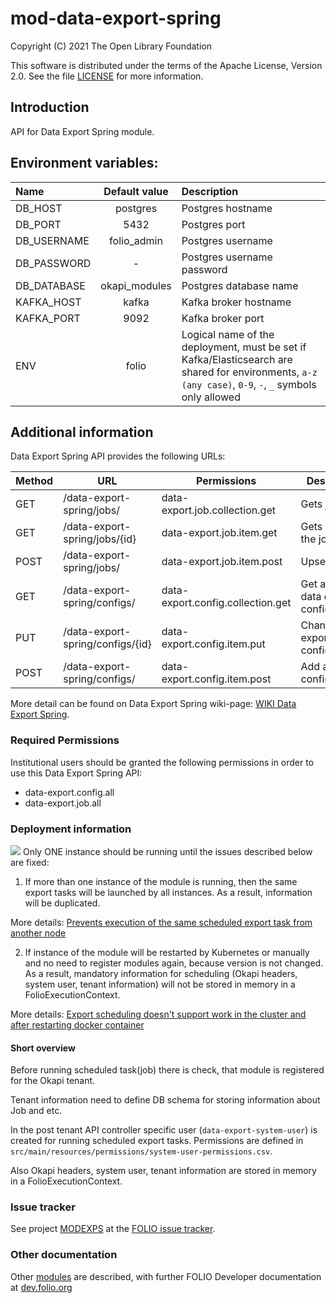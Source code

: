 # mod-data-export-spring

Copyright (C) 2021 The Open Library Foundation

This software is distributed under the terms of the Apache License,
Version 2.0. See the file [LICENSE](LICENSE) for more information.

## Introduction
API for Data Export Spring module.

## Environment variables:

| Name                          | Default value             | Description                                                       |
| :-----------------------------| :------------------------:|:------------------------------------------------------------------|
| DB_HOST                       | postgres                  | Postgres hostname                                                 |
| DB_PORT                       | 5432                      | Postgres port                                                     |
| DB_USERNAME                   | folio_admin               | Postgres username                                                 |
| DB_PASSWORD                   | -                         | Postgres username password                                        |
| DB_DATABASE                   | okapi_modules             | Postgres database name                                            |
| KAFKA_HOST                    | kafka                     | Kafka broker hostname                                             |
| KAFKA_PORT                    | 9092                      | Kafka broker port                                                 |
| ENV                           | folio                     | Logical name of the deployment, must be set if Kafka/Elasticsearch are shared for environments, `a-z (any case)`, `0-9`, `-`, `_` symbols only allowed|


## Additional information
Data Export Spring API provides the following URLs:

|  Method | URL| Permissions  | Description  | 
|---|---|---|---|
| GET  | /data-export-spring/jobs/        | data-export.job.collection.get    | Gets jobs                                |
| GET  | /data-export-spring/jobs/{id}    | data-export.job.item.get          | Gets a job by the job ID                 |
| POST | /data-export-spring/jobs/        | data-export.job.item.post         | Upserts a job                            |
| GET  | /data-export-spring/configs/     | data-export.config.collection.get | Get a list of data export configurations |
| PUT  | /data-export-spring/configs/{id} | data-export.config.item.put       | Change an export configuration           |
| POST | /data-export-spring/configs/     | data-export.config.item.post      | Add an export configuration              |

More detail can be found on Data Export Spring wiki-page: [WIKI Data Export Spring](https://wiki.folio.org/pages/viewpage.action?pageId=52134948).

### Required Permissions
Institutional users should be granted the following permissions in order to use this Data Export Spring API:
- data-export.config.all
- data-export.job.all

### Deployment information
![](https://img.shields.io/static/v1?label=&message=!WARNING&color=orange)
 Only ONE instance should be running until the issues described below are fixed: 

1. If more than one instance of the module is running, then the same export tasks will be launched by all instances.
As a result, information will be duplicated.

More details:
[Prevents execution of the same scheduled export task from another node](https://issues.folio.org/browse/MODEXPS-75)

2. If instance of the module will be restarted by Kubernetes or manually and no need to register modules again,
because version is not changed. As a result, mandatory information for scheduling (Okapi headers, system user, tenant information)
will not be stored in memory in a FolioExecutionContext.

More details:
[Export scheduling doesn't support work in the cluster and after restarting docker container](https://issues.folio.org/browse/MODEXPS-81)

#### Short overview
Before running scheduled task(job) there is check, that module is registered for the Okapi tenant.

Tenant information need to define DB schema for storing information about Job and etc.

In the post tenant API controller specific user (`data-export-system-user`) is created for running scheduled export tasks. Permissions are defined in `src/main/resources/permissions/system-user-permissions.csv`.

Also Okapi headers, system user, tenant information are stored in memory in a FolioExecutionContext.

### Issue tracker
See project [MODEXPS](https://issues.folio.org/browse/MODEXPS)
at the [FOLIO issue tracker](https://dev.folio.org/guidelines/issue-tracker).

### Other documentation
Other [modules](https://dev.folio.org/source-code/#server-side) are described,
with further FOLIO Developer documentation at
[dev.folio.org](https://dev.folio.org/)
